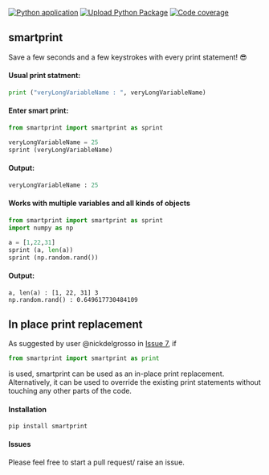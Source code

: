 
[![Python application](https://github.com/abcnishant007/smartprint/actions/workflows/python-app.yml/badge.svg?branch=main)](https://github.com/abcnishant007/smartprint/actions/workflows/python-app.yml)  [![Upload Python Package](https://github.com/abcnishant007/smartprint/actions/workflows/python-publish.yml/badge.svg)](https://github.com/abcnishant007/smartprint/actions/workflows/python-publish.yml)  [![Code coverage](https://github.com/abcnishant007/smartprint/actions/workflows/codecov.yml/badge.svg)](https://github.com/abcnishant007/smartprint/actions/workflows/codecov.yml)

## smartprint
Save a few seconds and a few keystrokes with every print statement! 😎 

#### Usual print statment: 
```python
print ("veryLongVariableName : ", veryLongVariableName)
```

#### Enter smart print:
```python
from smartprint import smartprint as sprint

veryLongVariableName = 25
sprint (veryLongVariableName) 
```

#### Output:
```python
veryLongVariableName : 25
```


#### Works with multiple variables and all kinds of objects 
```python
from smartprint import smartprint as sprint 
import numpy as np 

a = [1,22,31]
sprint (a, len(a))
sprint (np.random.rand())
```
#### Output:
```
a, len(a) : [1, 22, 31] 3
np.random.rand() : 0.649617730484109
```

## In place print replacement
As suggested by user @nickdelgrosso in [Issue 7](https://github.com/abcnishant007/smartprint/issues/7),
if 
```python
from smartprint import smartprint as print
```
is used, smartprint can be used as an in-place print replacement. 
Alternatively, it can be used to override the existing print statements without touching any other parts of the code. 

#### Installation 
```
pip install smartprint
```

#### Issues
Please feel free to start a pull request/ raise an issue. 
